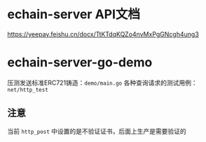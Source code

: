 # echain-server API文档
https://yeepay.feishu.cn/docx/TtKTdqKQZo4nvMxPgGNcgh4ung3

# echain-server-go-demo

压测发送标准ERC721铸造：``demo/main.go``
各种查询请求的测试用例： ``net/http_test``

## 注意
当前 ``http_post`` 中设置的是不验证证书，后面上生产是需要验证的


